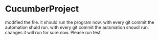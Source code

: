 # CucumberProject
modified the file.
it should run the program now.
with every git commit the automation shuld run.
with every git commit the automation shoudl run.
changes
it will run for sure now.
Please run
test
